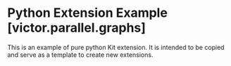 # Python Extension Example [victor.parallel.graphs]

This is an example of pure python Kit extension. It is intended to be copied and serve as a template to create new extensions.

